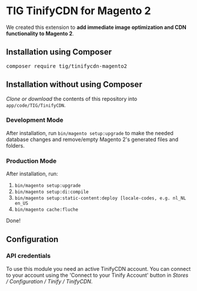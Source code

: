 # TIG TinifyCDN for Magento 2
We created this extension to **add immediate image optimization and CDN functionality to Magento 2**. 

## Installation using Composer
<pre>composer require tig/tinifycdn-magento2</pre>

## Installation without using Composer
_Clone or download_ the contents of this repository into `app/code/TIG/TinifyCDN`.

### Development Mode
After installation, run `bin/magento setup:upgrade` to make the needed database changes and remove/empty Magento 2's generated files and folders.

### Production Mode
After installation, run:
1. `bin/magento setup:upgrade`
2. `bin/magento setup:di:compile`
3. `bin/magento setup:static-content:deploy [locale-codes, e.g. nl_NL en_US`
4. `bin/magento cache:fluche`

Done!

## Configuration

### API credentials
To use this module you need an active TinifyCDN account. You can connect to your account using the 'Connect to your Tinify Account' button in _Stores / Configuration / Tinify / TinifyCDN_.
